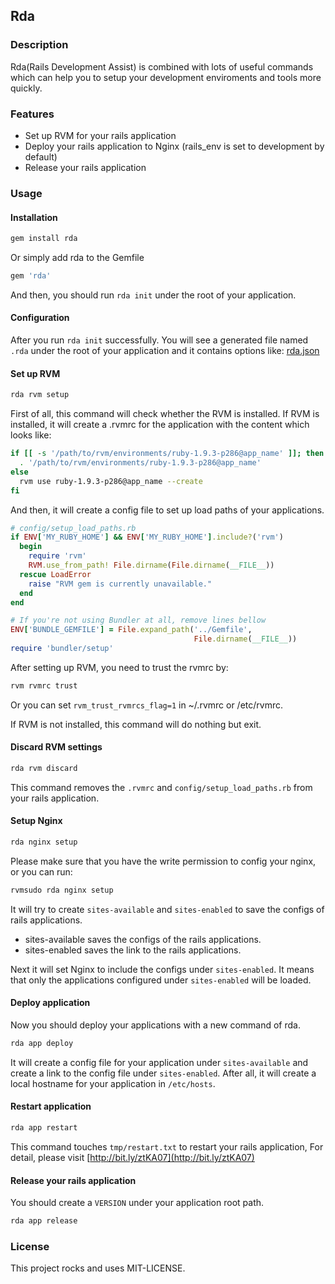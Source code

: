 ## Rda

### Description

Rda(Rails Development Assist) is combined with lots of useful commands which can help you to setup your development enviroments and tools more quickly.

### Features

* Set up RVM for your rails application
* Deploy your rails application to Nginx (rails_env is set to development by default)
* Release your rails application

### Usage

#### Installation

```bash
gem install rda
```

Or simply add rda to the Gemfile

```ruby
gem 'rda'
```

And then, you should run `rda init` under the root of your application.

#### Configuration

After you run `rda init` successfully. You will see a generated file
named `.rda` under the root of your application and it contains options
like:
[rda.json](https://github.com/towerhe/rda/blob/develop/lib/rda/templates/rda.json)

#### Set up RVM

```bash
rda rvm setup
```

First of all, this command will check whether the RVM is installed. If RVM is installed, it will create a .rvmrc for the application with the content which looks like:

```bash
if [[ -s '/path/to/rvm/environments/ruby-1.9.3-p286@app_name' ]]; then
  . '/path/to/rvm/environments/ruby-1.9.3-p286@app_name'
else
  rvm use ruby-1.9.3-p286@app_name --create
fi
```

And then, it will create a config file to set up load paths of your
applications.

```ruby
# config/setup_load_paths.rb
if ENV['MY_RUBY_HOME'] && ENV['MY_RUBY_HOME'].include?('rvm')
  begin
    require 'rvm'
    RVM.use_from_path! File.dirname(File.dirname(__FILE__))
  rescue LoadError
    raise "RVM gem is currently unavailable."
  end
end

# If you're not using Bundler at all, remove lines bellow
ENV['BUNDLE_GEMFILE'] = File.expand_path('../Gemfile',
                                         File.dirname(__FILE__))
require 'bundler/setup'
```

After setting up RVM, you need to trust the rvmrc by:

```bash
rvm rvmrc trust
```

Or you can set `rvm_trust_rvmrcs_flag=1` in ~/.rvmrc or /etc/rvmrc.

If RVM is not installed, this command will do nothing but exit.

#### Discard RVM settings

```bash
rda rvm discard
```

This command removes the `.rvmrc` and `config/setup_load_paths.rb` from your rails application.

#### Setup Nginx

```bash
rda nginx setup
```

Please make sure that you have the write permission to config your nginx, or you can run:

```bash
rvmsudo rda nginx setup
```

It will try to create `sites-available` and `sites-enabled` to save the configs of rails applications.

* sites-available saves the configs of the rails applications.
* sites-enabled saves the link to the rails applications.

Next it will set Nginx to include the configs under `sites-enabled`. It means that only the applications configured under `sites-enabled` will be loaded.

#### Deploy application

Now you should deploy your applications with a new command of rda.

```bash
rda app deploy
```

It will create a config file for your application under `sites-available` and create a link to the config file under `sites-enabled`. After all, it will create a local hostname for your application in `/etc/hosts`.

#### Restart application

```bash
rda app restart
```

This command touches `tmp/restart.txt` to restart your rails application, For detail, please visit [http://bit.ly/ztKA07](http://bit.ly/ztKA07)

#### Release your rails application

You should create a `VERSION` under your application root path.

```bash
rda app release
```

### License

This project rocks and uses MIT-LICENSE.
